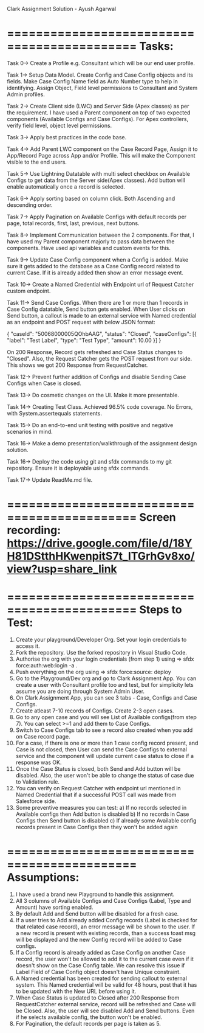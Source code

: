 Clark Assignment Solution - Ayush Agarwal

============================================
Tasks:
============================================

Task 0-> Create a Profile e.g. Consultant which will be our end user profile.

Task 1-> Setup Data Model. Create Config and Case Config objects and its fields. Make Case Config Name field as Auto Number type to help in identifying. Assign Object, Field level permissions to Consultant and System Admin profiles. 

Task 2-> Create Client side (LWC) and Server Side (Apex classes) as per the requirement. I have used a Parent component on top of two expected components (Available Configs and Case Configs). For Apex controllers, verify field level, object level permissions.

Task 3-> Apply best practices in the code base.

Task 4-> Add Parent LWC component on the Case Record Page, Assign it to App/Record Page across App and/or Profile. This will make the Component visible to the end users.

Task 5-> Use Lightning Datatable with multi select checkbox on Available Configs to get data from the Server side(Apex classes). Add button will enable automatically once a record is selected.

Task 6-> Apply sorting based on column click. Both Ascending and descending order.

Task 7-> Apply Pagination on Available Configs with default records per page, total records, first, last, previous, next buttons.

Task 8-> Implement Communication between the 2 components. For that, I have used my Parent component majorly to pass data between the components. Have used api variables and custom events for this.

Task 9-> Update Case Config component when a Config is added. Make sure it gets added to the database as a Case Config record related to current Case. If it is already added then show an error message event.

Task 10-> Create a Named Credential with Endpoint url of Request Catcher custom endpoint.

Task 11-> Send Case Configs. When there are 1 or more than 1 records in Case Config datatable, Send button gets enabled. When User clicks on Send button, a callout is made to an external service with Named credential as an endpoint and POST request with below JSON format:

{
"caseId": "50068000005QOhbAAG",
"status": "Closed",
"caseConfigs": [{
"label": "Test Label",
"type": "Test Type",
"amount": 10.00 }]
}

On 200 Response, Record gets refreshed and Case Status changes to "Closed". Also, the Request Catcher gets the POST request from our side. This shows we got 200 Response from RequestCatcher.

Task 12-> Prevent further addition of Configs and disable Sending Case Configs when Case is closed.  

Task 13-> Do cosmetic changes on the UI. Make it more presentable.

Task 14-> Creating Test Class. Achieved 96.5% code coverage. No Errors, with System.assertequals statements. 

Task 15-> Do an end-to-end unit testing with positive and negative scenarios in mind.

Task 16-> Make a demo presentation/walkthrough of the assignment design solution.

Task 16-> Deploy the code using git and sfdx commands to my git repository. Ensure it is deployable using sfdx commands.

Task 17-> Update ReadMe.md file.

============================================
Screen recording: https://drive.google.com/file/d/18YH81DStthHKwenpitS7t_ITGrhGv8xo/view?usp=share_link
============================================

============================================
Steps to Test:
============================================

1. Create your playground/Developer Org. Set your login credentials to access it.
2. Fork the repository. Use the forked repository in Visual Studio Code.
3. Authorise the org with your login credentials (from step 1) using => sfdx force:auth:web:login -a <alias>.
4. Push everything on the org using => sfdx force:source: deploy
5. Go to the Playground/Dev org and go to Clark Assignment App. You can create a user with Consultant profile too and test, but for simplicity lets assume you are doing through System Admin User.
6. On Clark Assignment App, you can see 3 tabs - Case, Configs and Case Configs.
7. Create atleast 7-10 records of Configs. Create 2-3 open cases.
8. Go to any open case and you will see List of Available configs(from step 7). You can select >=1 and add them to Case Configs.
9. Switch to Case Configs tab to see a record also created when you add on Case record page. 
10. For a case, if there is one or more than 1 case config record present, and Case is not closed, then User can send the Case Configs to external service and the component will update current case status to close if a response was OK.
11. Once the Case Status is closed, both Send and Add button will be disabled. Also, the user won't be able to change the status of case due to Validation rule.
12. You can verify on Request Catcher with endpoint url mentioned in Named Credential that if a successful POST call was made from Salesforce side.
13. Some preventive measures you can test:
a) If no records selected in Available configs then Add button is disabled
b) If no records in Case Configs then Send button is disabled
c) If already some Available config records present in Case Configs then they won't be added again


============================================
Assumptions:
============================================
1. I have used a brand new Playground to handle this assignment. 
2. All 3 columns of Available Configs and Case Configs (Label, Type and Amount) have sorting enabled.
3. By default Add and Send button will be disabled for a fresh case.
4. If a user tries to Add already added Config records (Label is checked for that related case record), an error message will be shown to the user. If a new record is present with existing records, than a success toast msg will be displayed and the new Config record will be added to Case configs.
5. If a Config record is already added as Case Config on another Case record, the user won't be allowed to add it to the current case even if it doesn't show on the Case Config table. We can resolve this issue if Label Field of Case Config object doesn't have Unique constraint.
6. A Named credential has been created for sending callout to external system. This Named credential will be valid for 48 hours, post that it has to be updated with the New URL before using it.
7. When Case Status is updated to Closed after 200 Response from RequestCatcher external service, record will be refreshed and Case will be Closed. Also, the user will see disabled Add and Send buttons. Even if he selects available config, the button won't be enabled.
8. For Pagination, the default records per page is taken as 5.